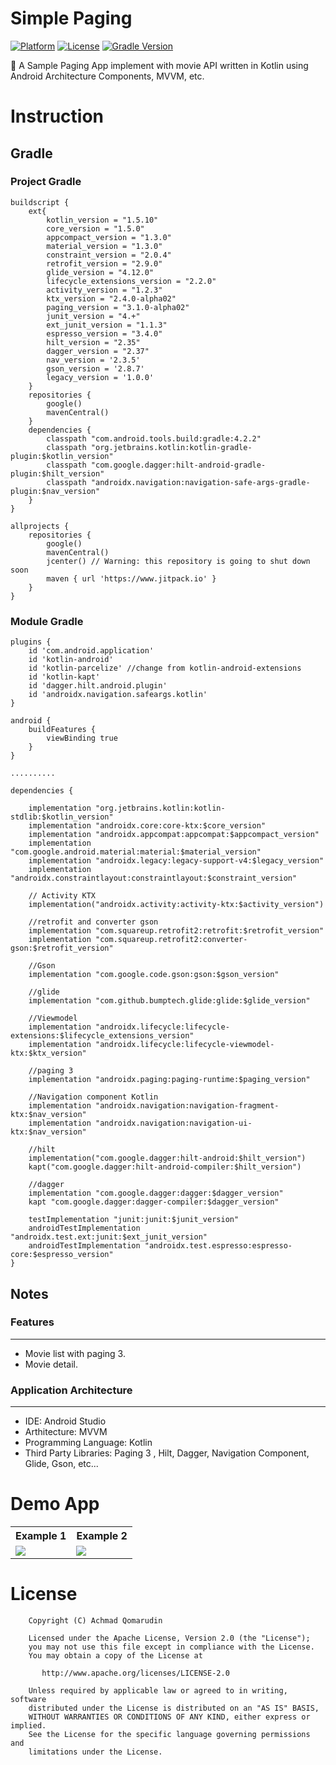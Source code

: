 # Simple Paging

[![Platform](https://img.shields.io/badge/platform-Android-yellow.svg)](https://www.android.com)
[![License](https://img.shields.io/badge/license-Apache%202-4EB1BA.svg?style=flat-square)](https://www.apache.org/licenses/LICENSE-2.0.html)
[![Gradle Version](https://img.shields.io/badge/gradle-6.7.1-green.svg)](https://docs.gradle.org/current/release-notes)

📰 A Sample Paging App implement with movie API written in Kotlin using Android Architecture Components, MVVM, etc.

# Instruction

## Gradle

### Project Gradle
```
buildscript {
    ext{
        kotlin_version = "1.5.10"
        core_version = "1.5.0"
        appcompact_version = "1.3.0"
        material_version = "1.3.0"
        constraint_version = "2.0.4"
        retrofit_version = "2.9.0"
        glide_version = "4.12.0"
        lifecycle_extensions_version = "2.2.0"
        activity_version = "1.2.3"
        ktx_version = "2.4.0-alpha02"
        paging_version = "3.1.0-alpha02"
        junit_version = "4.+"
        ext_junit_version = "1.1.3"
        espresso_version = "3.4.0"
        hilt_version = "2.35"
        dagger_version = "2.37"
        nav_version = '2.3.5'
        gson_version = '2.8.7'
        legacy_version = '1.0.0'
    }
    repositories {
        google()
        mavenCentral()
    }
    dependencies {
        classpath "com.android.tools.build:gradle:4.2.2"
        classpath "org.jetbrains.kotlin:kotlin-gradle-plugin:$kotlin_version"
        classpath "com.google.dagger:hilt-android-gradle-plugin:$hilt_version"
        classpath "androidx.navigation:navigation-safe-args-gradle-plugin:$nav_version"
    }
}

allprojects {
    repositories {
        google()
        mavenCentral()
        jcenter() // Warning: this repository is going to shut down soon
        maven { url 'https://www.jitpack.io' }
    }
}
```

### Module Gradle
```
plugins {
    id 'com.android.application'
    id 'kotlin-android'
    id 'kotlin-parcelize' //change from kotlin-android-extensions
    id 'kotlin-kapt'
    id 'dagger.hilt.android.plugin'
    id 'androidx.navigation.safeargs.kotlin'
}

android {
    buildFeatures {
        viewBinding true
    }
}

..........

dependencies {

    implementation "org.jetbrains.kotlin:kotlin-stdlib:$kotlin_version"
    implementation "androidx.core:core-ktx:$core_version"
    implementation "androidx.appcompat:appcompat:$appcompact_version"
    implementation "com.google.android.material:material:$material_version"
    implementation "androidx.legacy:legacy-support-v4:$legacy_version"
    implementation "androidx.constraintlayout:constraintlayout:$constraint_version"

    // Activity KTX
    implementation("androidx.activity:activity-ktx:$activity_version")

    //retrofit and converter gson
    implementation "com.squareup.retrofit2:retrofit:$retrofit_version"
    implementation "com.squareup.retrofit2:converter-gson:$retrofit_version"

    //Gson
    implementation "com.google.code.gson:gson:$gson_version"

    //glide
    implementation "com.github.bumptech.glide:glide:$glide_version"

    //Viewmodel
    implementation "androidx.lifecycle:lifecycle-extensions:$lifecycle_extensions_version"
    implementation "androidx.lifecycle:lifecycle-viewmodel-ktx:$ktx_version"

    //paging 3
    implementation "androidx.paging:paging-runtime:$paging_version"

    //Navigation component Kotlin
    implementation "androidx.navigation:navigation-fragment-ktx:$nav_version"
    implementation "androidx.navigation:navigation-ui-ktx:$nav_version"

    //hilt
    implementation("com.google.dagger:hilt-android:$hilt_version")
    kapt("com.google.dagger:hilt-android-compiler:$hilt_version")

    //dagger
    implementation "com.google.dagger:dagger:$dagger_version"
    kapt "com.google.dagger:dagger-compiler:$dagger_version"

    testImplementation "junit:junit:$junit_version"
    androidTestImplementation "androidx.test.ext:junit:$ext_junit_version"
    androidTestImplementation "androidx.test.espresso:espresso-core:$espresso_version"
}
```

## Notes

### Features
---
- Movie list with paging 3.
- Movie detail.

### Application Architecture
---
- IDE: Android Studio
- Arthitecture: MVVM
- Programming Language: Kotlin
- Third Party Libraries: Paging 3 , Hilt, Dagger, Navigation Component, Glide, Gson, etc...

# Demo App

<table style="width:100%">
  <tr>
    <th>Example 1</th>
    <th>Example 2</th>
  </tr>
  <tr>
    <td><img src="screenshot/home.png"/></td>
    <td><img src="screenshot/detail.png"/></td>
  </tr>
</table>

# License

```
    Copyright (C) Achmad Qomarudin

    Licensed under the Apache License, Version 2.0 (the "License");
    you may not use this file except in compliance with the License.
    You may obtain a copy of the License at

       http://www.apache.org/licenses/LICENSE-2.0

    Unless required by applicable law or agreed to in writing, software
    distributed under the License is distributed on an "AS IS" BASIS,
    WITHOUT WARRANTIES OR CONDITIONS OF ANY KIND, either express or implied.
    See the License for the specific language governing permissions and
    limitations under the License.
```
